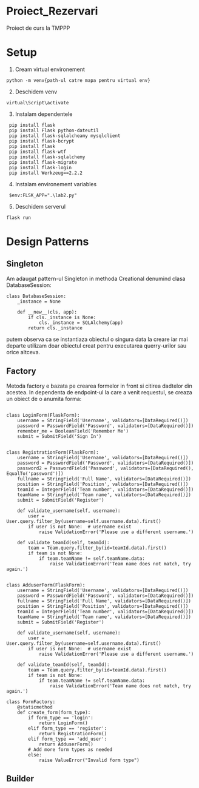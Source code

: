 # Proiect_Rezervari
Proiect de curs la TMPPP

# Setup
1. Cream virtual environement
```
python -m venv{path-ul catre mapa pentru virtual env}
```

2. Deschidem venv
```
virtual\Script\activate
```

3. Instalam dependentele 
```
 pip install flask
 pip install Flask python-dateutil 
 pip install flask-sqlalcheamy mysqlclient  
 pip install flask-bcrypt
 pip install flask 
 pip install flask-wtf 
 pip install flask-sqlalchemy  
 pip install flask-migrate
 pip install flask-login 
 pip install Werkzeug==2.2.2  
```

4. Instalam environement variables
```
 $env:FLSK_APP=".\lab2.py" 
```

5. Deschidem serverul
```
flask run
```

# Design Patterns

## Singleton 
Am adaugat pattern-ul Singleton in methoda Creational denumind clasa DatabaseSession:
```
class DatabaseSession:
    _instance = None

    def __new__(cls, app):
        if cls._instance is None:
            cls._instance = SQLAlchemy(app)
        return cls._instance
```
putem observa ca se instantiaza obiectul o singura data la creare iar mai departe utilizam doar obiectul creat pentru executarea querry-urilor sau orice altceva.

## Factory
Metoda factory e bazata pe crearea formelor in front si citirea dadtelor din acestea. In dependenta de endpoint-ul la care a venit requestul, se creaza un obiect de o anumita forma:
```

class LoginForm(FlaskForm):
    username = StringField('Username', validators=[DataRequired()])
    password = PasswordField('Password', validators=[DataRequired()])
    remember_me = BooleanField('Remember Me')
    submit = SubmitField('Sign In')


class RegistrationForm(FlaskForm):
    username = StringField('Username', validators=[DataRequired()])
    password = PasswordField('Password', validators=[DataRequired()])
    password2 = PasswordField('Password', validators=[DataRequired(), EqualTo('password')])
    fullname = StringField('Full Name', validators=[DataRequired()])
    position = StringField('Position', validators=[DataRequired()])
    teamId = IntegerField('Team number', validators=[DataRequired()])
    teamName = StringField('Team name', validators=[DataRequired()])
    submit = SubmitField('Register')

    def validate_username(self, username):
        user = User.query.filter_by(username=self.username.data).first()
        if user is not None:  # username exist
            raise ValidationError('Please use a different username.')

    def validate_teamId(self, teamId):
        team = Team.query.filter_by(id=teamId.data).first()
        if team is not None:
            if team.teamName != self.teamName.data:
                raise ValidationError('Team name does not match, try again.')


class AdduserForm(FlaskForm):
    username = StringField('Username', validators=[DataRequired()])
    password = PasswordField('Password', validators=[DataRequired()])
    fullname = StringField('Full Name', validators=[DataRequired()])
    position = StringField('Position', validators=[DataRequired()])
    teamId = IntegerField('Team number', validators=[DataRequired()])
    teamName = StringField('Team name', validators=[DataRequired()])
    submit = SubmitField('Register')

    def validate_username(self, username):
        user = User.query.filter_by(username=self.username.data).first()
        if user is not None:  # username exist
            raise ValidationError('Please use a different username.')

    def validate_teamId(self, teamId):
        team = Team.query.filter_by(id=teamId.data).first()
        if team is not None:
            if team.teamName != self.teamName.data:
                raise ValidationError('Team name does not match, try again.')

class FormFactory:
    @staticmethod
    def create_form(form_type):
        if form_type == 'login':
            return LoginForm()
        elif form_type == 'register':
            return RegistrationForm()
        elif form_type == 'add_user':
            return AdduserForm()
        # Add more form types as needed
        else:
            raise ValueError("Invalid form type")
```

## Builder
